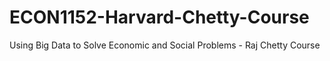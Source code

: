 # ECON1152-Harvard-Chetty-Course
Using Big Data to Solve Economic and Social Problems - Raj Chetty Course
